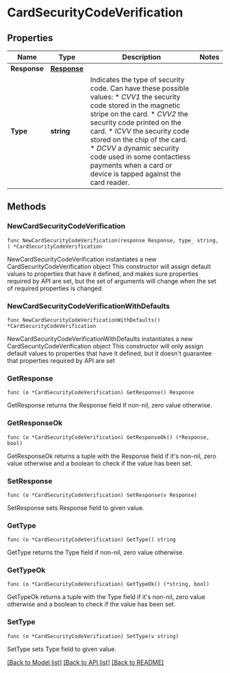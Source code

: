 # CardSecurityCodeVerification

## Properties

Name | Type | Description | Notes
------------ | ------------- | ------------- | -------------
**Response** | [**Response**](Response.md) |  | 
**Type** | **string** | Indicates the type of security code. Can have these possible values:  * *CVV1*  the security code stored in the magnetic stripe on the card. * *CVV2*  the security code printed on the card. * *ICVV*  the security code stored on the chip of the card. * *DCVV*  a dynamic security code used in some contactless payments when a card or device is tapped against the card reader. | 

## Methods

### NewCardSecurityCodeVerification

`func NewCardSecurityCodeVerification(response Response, type_ string, ) *CardSecurityCodeVerification`

NewCardSecurityCodeVerification instantiates a new CardSecurityCodeVerification object
This constructor will assign default values to properties that have it defined,
and makes sure properties required by API are set, but the set of arguments
will change when the set of required properties is changed

### NewCardSecurityCodeVerificationWithDefaults

`func NewCardSecurityCodeVerificationWithDefaults() *CardSecurityCodeVerification`

NewCardSecurityCodeVerificationWithDefaults instantiates a new CardSecurityCodeVerification object
This constructor will only assign default values to properties that have it defined,
but it doesn't guarantee that properties required by API are set

### GetResponse

`func (o *CardSecurityCodeVerification) GetResponse() Response`

GetResponse returns the Response field if non-nil, zero value otherwise.

### GetResponseOk

`func (o *CardSecurityCodeVerification) GetResponseOk() (*Response, bool)`

GetResponseOk returns a tuple with the Response field if it's non-nil, zero value otherwise
and a boolean to check if the value has been set.

### SetResponse

`func (o *CardSecurityCodeVerification) SetResponse(v Response)`

SetResponse sets Response field to given value.


### GetType

`func (o *CardSecurityCodeVerification) GetType() string`

GetType returns the Type field if non-nil, zero value otherwise.

### GetTypeOk

`func (o *CardSecurityCodeVerification) GetTypeOk() (*string, bool)`

GetTypeOk returns a tuple with the Type field if it's non-nil, zero value otherwise
and a boolean to check if the value has been set.

### SetType

`func (o *CardSecurityCodeVerification) SetType(v string)`

SetType sets Type field to given value.



[[Back to Model list]](../README.md#documentation-for-models) [[Back to API list]](../README.md#documentation-for-api-endpoints) [[Back to README]](../README.md)


